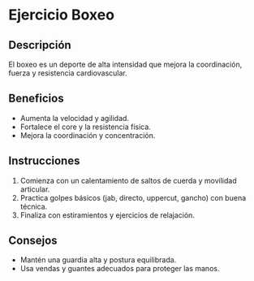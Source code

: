 # Ejercicio Boxeo

## Descripción
El boxeo es un deporte de alta intensidad que mejora la coordinación, fuerza y resistencia cardiovascular.

## Beneficios
- Aumenta la velocidad y agilidad.
- Fortalece el core y la resistencia física.
- Mejora la coordinación y concentración.

## Instrucciones
1. Comienza con un calentamiento de saltos de cuerda y movilidad articular.
2. Practica golpes básicos (jab, directo, uppercut, gancho) con buena técnica.
3. Finaliza con estiramientos y ejercicios de relajación.

## Consejos
- Mantén una guardia alta y postura equilibrada.
- Usa vendas y guantes adecuados para proteger las manos.